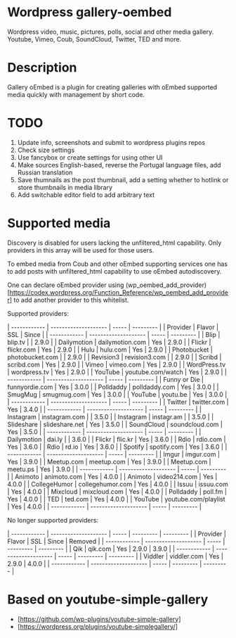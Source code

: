 Wordpress gallery-oembed
========================

Wordpress video, music, pictures, polls, social and other media gallery. Youtube, Vimeo, Coub, SoundCloud, Twitter, TED and more.

Description
===========

Gallery oEmbed is a plugin for creating galleries with oEmbed supported media quickly with management by short code.

TODO
====

1. Update info, screenshots and submit to wordpress plugins repos
1. Check size settings
1. Use fancybox or create settings for using other UI
1. Make sources English-based, reverse the Portugal language files, add Russian translation
1. Save thumnails as the post thumbnail, add a setting whether to hotlink or store thumbnails in media library
1. Add switchable editor field to add arbitrary text

Supported media
===============

Discovery is disabled for users lacking the unfiltered_html capability.
Only providers in this array will be used for those users.

To embed media from Coub and other oEmbed supporting services one has to add posts with unfiltered_html capability to use oEmbed autodiscovery.

One can declare oEmbed provider using (wp_oembed_add_provider)[https://codex.wordpress.org/Function_Reference/wp_oembed_add_provider] to add another provider to this whitelist.

Supported providers:

| ------------ | -------------------- | ----- | --------- |
|   Provider   |        Flavor        |  SSL  |   Since   |
| ------------ | -------------------- | ----- | --------- |
| Blip         | blip.tv              |       | 2.9.0     |
| Dailymotion  | dailymotion.com      |  Yes  | 2.9.0     |
| Flickr       | flickr.com           |  Yes  | 2.9.0     |
| Hulu         | hulu.com             |  Yes  | 2.9.0     |
| Photobucket  | photobucket.com      |       | 2.9.0     |
| Revision3    | revision3.com        |       | 2.9.0     |
| Scribd       | scribd.com           |  Yes  | 2.9.0     |
| Vimeo        | vimeo.com            |  Yes  | 2.9.0     |
| WordPress.tv | wordpress.tv         |  Yes  | 2.9.0     |
| YouTube      | youtube.com/watch    |  Yes  | 2.9.0     |
| ------------ | -------------------- | ----- | --------- |
| Funny or Die | funnyordie.com       |  Yes  | 3.0.0     |
| Polldaddy    | polldaddy.com        |  Yes  | 3.0.0     |
| SmugMug      | smugmug.com          |  Yes  | 3.0.0     |
| YouTube      | youtu.be             |  Yes  | 3.0.0     |
| ------------ | -------------------- | ----- | --------- |
| Twitter      | twitter.com          |  Yes  | 3.4.0     |
| ------------ | -------------------- | ----- | --------- |
| Instagram    | instagram.com        |       | 3.5.0     |
| Instagram    | instagr.am           |       | 3.5.0     |
| Slideshare   | slideshare.net       |  Yes  | 3.5.0     |
| SoundCloud   | soundcloud.com       |  Yes  | 3.5.0     |
| ------------ | -------------------- | ----- | --------- |
| Dailymotion  | dai.ly               |       | 3.6.0     |
| Flickr       | flic.kr              |  Yes  | 3.6.0     |
| Rdio         | rdio.com             |  Yes  | 3.6.0     |
| Rdio         | rd.io                |  Yes  | 3.6.0     |
| Spotify      | spotify.com          |  Yes  | 3.6.0     |
| ------------ | -------------------- | ----- | --------- |
| Imgur        | imgur.com            |  Yes  | 3.9.0     |
| Meetup.com   | meetup.com           |  Yes  | 3.9.0     |
| Meetup.com   | meetu.ps             |  Yes  | 3.9.0     |
| ------------ | -------------------- | ----- | --------- |
| Animoto      | animoto.com          |  Yes  | 4.0.0     |
| Animoto      | video214.com         |  Yes  | 4.0.0     |
| CollegeHumor | collegehumor.com     |  Yes  | 4.0.0     |
| Issuu        | issuu.com            |  Yes  | 4.0.0     |
| Mixcloud     | mixcloud.com         |  Yes  | 4.0.0     |
| Polldaddy    | poll.fm              |  Yes  | 4.0.0     |
| TED          | ted.com              |  Yes  | 4.0.0     |
| YouTube      | youtube.com/playlist |  Yes  | 4.0.0     |
| ------------ | -------------------- | ----- | --------- |

No longer supported providers:

| ------------ | -------------------- | ----- | --------- | --------- |
|   Provider   |        Flavor        |  SSL  |   Since   |  Removed  |
| ------------ | -------------------- | ----- | --------- | --------- |
| Qik          | qik.com              |  Yes  | 2.9.0     | 3.9.0     |
| ------------ | -------------------- | ----- | --------- | --------- |
| Viddler      | viddler.com          |  Yes  | 2.9.0     | 4.0.0     |
| ------------ | -------------------- | ----- | --------- | --------- |

Based on youtube-simple-gallery
===============================

  * [https://github.com/wp-plugins/youtube-simple-gallery]
  * [https://wordpress.org/plugins/youtube-simplegallery/]